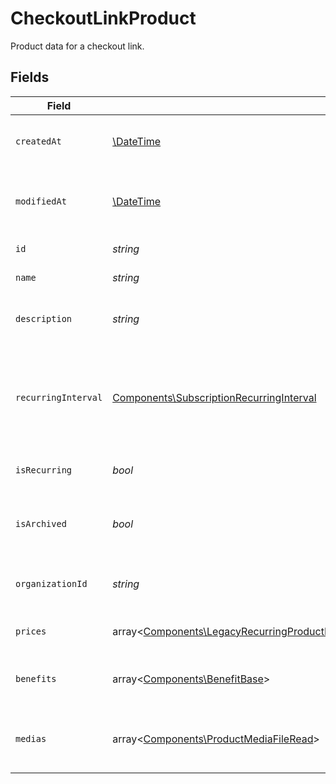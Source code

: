 # CheckoutLinkProduct

Product data for a checkout link.


## Fields

| Field                                                                                                                                                                                                                                                                                                                        | Type                                                                                                                                                                                                                                                                                                                         | Required                                                                                                                                                                                                                                                                                                                     | Description                                                                                                                                                                                                                                                                                                                  |
| ---------------------------------------------------------------------------------------------------------------------------------------------------------------------------------------------------------------------------------------------------------------------------------------------------------------------------- | ---------------------------------------------------------------------------------------------------------------------------------------------------------------------------------------------------------------------------------------------------------------------------------------------------------------------------- | ---------------------------------------------------------------------------------------------------------------------------------------------------------------------------------------------------------------------------------------------------------------------------------------------------------------------------- | ---------------------------------------------------------------------------------------------------------------------------------------------------------------------------------------------------------------------------------------------------------------------------------------------------------------------------- |
| `createdAt`                                                                                                                                                                                                                                                                                                                  | [\DateTime](https://www.php.net/manual/en/class.datetime.php)                                                                                                                                                                                                                                                                | :heavy_check_mark:                                                                                                                                                                                                                                                                                                           | Creation timestamp of the object.                                                                                                                                                                                                                                                                                            |
| `modifiedAt`                                                                                                                                                                                                                                                                                                                 | [\DateTime](https://www.php.net/manual/en/class.datetime.php)                                                                                                                                                                                                                                                                | :heavy_check_mark:                                                                                                                                                                                                                                                                                                           | Last modification timestamp of the object.                                                                                                                                                                                                                                                                                   |
| `id`                                                                                                                                                                                                                                                                                                                         | *string*                                                                                                                                                                                                                                                                                                                     | :heavy_check_mark:                                                                                                                                                                                                                                                                                                           | The ID of the product.                                                                                                                                                                                                                                                                                                       |
| `name`                                                                                                                                                                                                                                                                                                                       | *string*                                                                                                                                                                                                                                                                                                                     | :heavy_check_mark:                                                                                                                                                                                                                                                                                                           | The name of the product.                                                                                                                                                                                                                                                                                                     |
| `description`                                                                                                                                                                                                                                                                                                                | *string*                                                                                                                                                                                                                                                                                                                     | :heavy_check_mark:                                                                                                                                                                                                                                                                                                           | The description of the product.                                                                                                                                                                                                                                                                                              |
| `recurringInterval`                                                                                                                                                                                                                                                                                                          | [Components\SubscriptionRecurringInterval](../../Models/Components/SubscriptionRecurringInterval.md)                                                                                                                                                                                                                         | :heavy_check_mark:                                                                                                                                                                                                                                                                                                           | The recurring interval of the product. If `None`, the product is a one-time purchase.                                                                                                                                                                                                                                        |
| `isRecurring`                                                                                                                                                                                                                                                                                                                | *bool*                                                                                                                                                                                                                                                                                                                       | :heavy_check_mark:                                                                                                                                                                                                                                                                                                           | Whether the product is a subscription.                                                                                                                                                                                                                                                                                       |
| `isArchived`                                                                                                                                                                                                                                                                                                                 | *bool*                                                                                                                                                                                                                                                                                                                       | :heavy_check_mark:                                                                                                                                                                                                                                                                                                           | Whether the product is archived and no longer available.                                                                                                                                                                                                                                                                     |
| `organizationId`                                                                                                                                                                                                                                                                                                             | *string*                                                                                                                                                                                                                                                                                                                     | :heavy_check_mark:                                                                                                                                                                                                                                                                                                           | The ID of the organization owning the product.                                                                                                                                                                                                                                                                               |
| `prices`                                                                                                                                                                                                                                                                                                                     | array<[Components\LegacyRecurringProductPriceFixed\|Components\LegacyRecurringProductPriceCustom\|Components\LegacyRecurringProductPriceFree\|Components\ProductPriceFixed\|Components\ProductPriceCustom\|Components\ProductPriceFree\|Components\ProductPriceMeteredUnit](../../Models/Components/CheckoutLinkProductPrices.md)> | :heavy_check_mark:                                                                                                                                                                                                                                                                                                           | List of prices for this product.                                                                                                                                                                                                                                                                                             |
| `benefits`                                                                                                                                                                                                                                                                                                                   | array<[Components\BenefitBase](../../Models/Components/BenefitBase.md)>                                                                                                                                                                                                                                                      | :heavy_check_mark:                                                                                                                                                                                                                                                                                                           | List of benefits granted by the product.                                                                                                                                                                                                                                                                                     |
| `medias`                                                                                                                                                                                                                                                                                                                     | array<[Components\ProductMediaFileRead](../../Models/Components/ProductMediaFileRead.md)>                                                                                                                                                                                                                                    | :heavy_check_mark:                                                                                                                                                                                                                                                                                                           | List of medias associated to the product.                                                                                                                                                                                                                                                                                    |